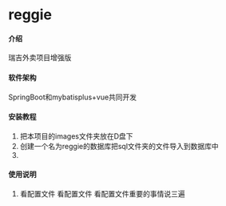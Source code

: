 # reggie

#### 介绍
瑞吉外卖项目增强版

#### 软件架构
SpringBoot和mybatisplus+vue共同开发


#### 安装教程

1.  把本项目的images文件夹放在D盘下
2.  创建一个名为reggie的数据库把sql文件夹的文件导入到数据库中
3.  

#### 使用说明

1. 看配置文件 看配置文件 看配置文件重要的事情说三遍



